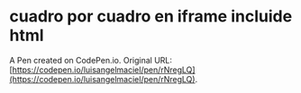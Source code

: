 # cuadro por cuadro en iframe incluide html 

A Pen created on CodePen.io. Original URL: [https://codepen.io/luisangelmaciel/pen/rNregLQ](https://codepen.io/luisangelmaciel/pen/rNregLQ).

